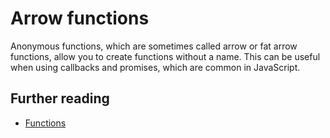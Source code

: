 # Arrow functions

Anonymous functions, which are sometimes called arrow or fat arrow functions, allow you to create functions without a name. This can be useful when using callbacks and promises, which are common in JavaScript.

## Further reading

- [Functions](https://developer.mozilla.org/en-US/docs/Glossary/Function)
